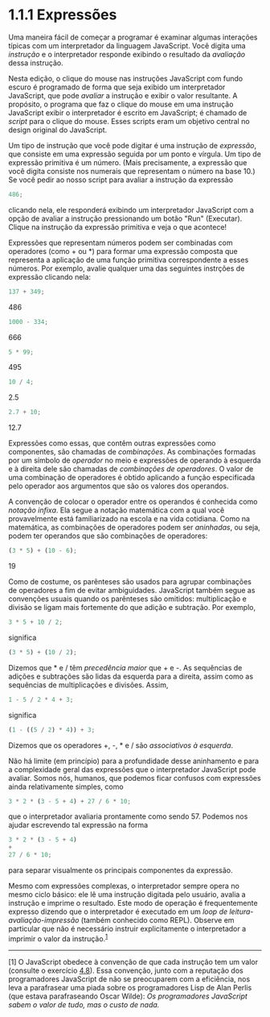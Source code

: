 # 1.1.1  Expressões

Uma maneira fácil de começar a programar é examinar algumas interações típicas com um interpretador da linguagem JavaScript. Você digita uma *instrução* e o interpretador responde exibindo o resultado da *avaliação* dessa instrução.

Nesta edição, o clique do mouse nas instruções JavaScript com fundo escuro é programado de forma que seja exibido um interpretador JavaScript, que pode *avaliar* a instrução e exibir o valor resultante. A propósito, o programa que faz o clique do mouse em uma instrução JavaScript exibir o interpretador é escrito em JavaScript; é chamado de *script* para o clique do mouse. Esses scripts eram um objetivo central no design original do JavaScript.

Um tipo de instrução que você pode digitar é uma instrução de *expressão*, que consiste em uma expressão seguida por um ponto e vírgula. Um tipo de expressão primitiva é um número. (Mais precisamente, a expressão que você digita consiste nos numerais que representam o número na base 10.) Se você pedir ao nosso script para avaliar a instrução da expressão

```js
486; 
```

clicando nela, ele responderá exibindo um interpretador JavaScript com a opção de avaliar a instrução pressionando um botão "Run" (Executar). Clique na instrução da expressão primitiva e veja o que acontece!

Expressões que representam números podem ser combinadas com operadores (como + ou \*) para formar uma expressão composta que representa a aplicação de uma função primitiva correspondente a esses números. Por exemplo, avalie qualquer uma das seguintes instrções de expressão clicando nela:

```js
137 + 349; 
```

486

```js
1000 - 334; 
```

666

```js
5 * 99; 
```

495

```js
10 / 4; 
```

2.5

```js
2.7 + 10; 
```

12.7

Expressões como essas, que contêm outras expressões como componentes, são chamadas de *combinações*. As combinações formadas por um símbolo de *operador* no meio e expressões de operando à esquerda e à direita dele são chamadas de *combinações de operadores*. O valor de uma combinação de operadores é obtido aplicando a função especificada pelo operador aos argumentos que são os valores dos operandos.

A convenção de colocar o operador entre os operandos é conhecida como *notação infixa*. Ela segue a notação matemática com a qual você provavelmente está familiarizado na escola e na vida cotidiana. Como na matemática, as combinações de operadores podem ser *aninhadas*, ou seja, podem ter operandos que são combinações de operadores:

```js
(3 * 5) + (10 - 6); 
```

19

Como de costume, os parênteses são usados para agrupar combinações de operadores a fim de evitar ambiguidades. JavaScript também segue as convenções usuais quando os parênteses são omitidos: multiplicação e divisão se ligam mais fortemente do que adição e subtração. Por exemplo,

```js
3 * 5 + 10 / 2; 
```

significa

```js
(3 * 5) + (10 / 2); 
```

Dizemos que \* e / têm *precedência maior* que + e -. As sequências de adições e subtrações são lidas da esquerda para a direita, assim como as sequências de multiplicações e divisões. Assim,

```js
1 - 5 / 2 * 4 + 3; 
```

significa

```js
(1 - ((5 / 2) * 4)) + 3; 
```

Dizemos que os operadores +, -, \* e / são *associativos à esquerda*.

Não há limite (em princípio) para a profundidade desse aninhamento e para a complexidade geral das expressões que o interpretador JavaScript pode avaliar. Somos nós, humanos, que podemos ficar confusos com expressões ainda relativamente simples, como

```js
3 * 2 * (3 - 5 + 4) + 27 / 6 * 10; 
```

que o interpretador avaliaria prontamente como sendo 57. Podemos nos ajudar escrevendo tal expressão na forma

```js
3 * 2 * (3 - 5 + 4) 
+ 
27 / 6 * 10; 
```

para separar visualmente os principais componentes da expressão.

Mesmo com expressões complexas, o interpretador sempre opera no mesmo ciclo básico: ele lê uma instrução digitada pelo usuário, avalia a instrução e imprime o resultado. Este modo de operação é frequentemente expresso dizendo que o interpretador é executado em um *loop de leitura-avaliação-impressão* (também conhecido como REPL). Observe em particular que não é necessário instruir explicitamente o interpretador a imprimir o valor da instrução.<sup>[1](#footnote-1)</sup>

-----

<a name="footnote-link-1"></a> [1] O JavaScript obedece à convenção de que cada instrução tem um valor (consulte o exercício [4.8](4.1.2#ex-4.8)). Essa convenção, junto com a reputação dos programadores JavaScript de não se preocuparem com a eficiência, nos leva a parafrasear uma piada sobre os programadores Lisp de Alan Perlis (que estava parafraseando Oscar Wilde): *Os programadores JavaScript sabem o valor de tudo, mas o custo de nada.*
